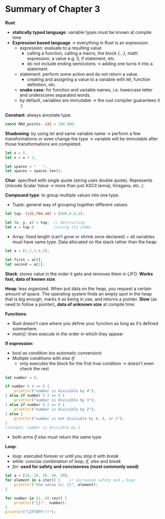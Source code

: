 # Summary of Chapter 3

**Rust**:
- **statically typed language**: variable types must be known at compile time
- **Expression based language** -> everything in Rust is an expression.
	- expression: evaluate to a resulting value
		- calling a function, calling a macro, the block {…}, math expression, a value e.g. 5, if statement, etc.
		- do not include ending semicolons -> adding one turns it into a statement.
	- statement: perform some action and do not return a value.
		- creating and assigning a value to a variable with let, function definition, etc.
	- **snake case**: for function and variable names, i.e. lowercase letter and underscores separated words.
	- by default, variables are immutable -> the rust compiler guarantees it :)

**Constant**: always annotate type:
```rust
const MAX_points: u32 = 100_000;
```

**Shadowing**: by using _let_ and same variable name -> perform a few transformations or even change the type -> variable will be immutable after those transformations are completed.
```rust
let x = 5.
let x = x + 1;

let spaces = "   ";
let spaces = spaces.len();
```
**Char**: specified with single quote (string uses double quote). Represents Unicode Scalar Value -> more than just ASCII (emoji, hiragana, etc..).

**Compound type**: to group multiple values into one type.
- Tuple: general way of grouping together different values:
```rust
let tup: (i32,f64,u8) = (500,6.4,1);

let (x, y, z) = tup;  // destructing
let x = tup.0         //using its index
```

- Array: fixed length  (can’t grow or shrink once declared) + all variables must have same type. Data allocated on the stack rather than the heap.
```rust
let a = [1,2,3,4,5];

let first = a[0];
let second = a[1];
```

**Stack**: stores value in the order it gets and removes them in LIFO. **Works fast, data of known size**.

**Heap**: less organized. When put data on the heap, you request a certain amount of space. The operating system finds an empty spot in the heap that is big enough, marks it as being in use, and returns a pointer. **Slow** (as need to follow a pointer), **data of unknown size** at compile time.

**Functions**:
- Rust doesn’t care where you define your function as long as it’s defined somewhere.
- _main()_: lines execute in the order in which they appear

**If expression**: 
- bool as condition (no automatic conversion)
- Multiple conditions with _else if_: 
	- only executes the block for the first true condition -> doesn’t even check the rest 
```rust
let number = 6;

if number % 4 == 0 {
    println!("number is divisible by 4");
} else if number % 3 == 0 {
    println!("number is divisible by 3");
} else if number % 2 == 0 {
    println!("number is divisible by 2");
} else {
    println!("number is not divisible by 4, 3, or 2");
}
//output: number is divisible by 2
```
- both arms _if else_ must return the same type

**Loop**:
- _loop_: executed forever or until you stop it with _break_
- _while_: concise combination of _loop_, _if_, _else_ and _break_
- _for_: **used for safety and conciseness (most commonly used)**
```rust
let a = [10, 20, 30, 40, 50];
for element in a.iter() {    // increased safety and ↘ bugs
    println!("the value is: {}", element);
}

for number in (1..4).rev() {
    println!("{}!", number);
}
println!("LIFTOFF!!!");
 ```

